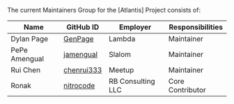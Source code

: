 The current Maintainers Group for the [Atlantis] Project consists of:

| Name          | GitHub ID                                   | Employer          | Responsibilities |
| ------------- | ------------------------------------------- | ----------------- | ---------------- |
| Dylan Page    | [GenPage](https://github.com/GenPage)       | Lambda            | Maintainer       |
| PePe Amengual | [jamengual](https://github.com/jamengual)   | Slalom            | Maintainer       |
| Rui Chen      | [chenrui333](https://github.com/chenrui333) | Meetup            | Maintainer       |
| Ronak         | [nitrocode](https://github.com/nitrocode)   | RB Consulting LLC | Core Contributor |
